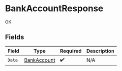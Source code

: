# BankAccountResponse

OK


## Fields

| Field                                                 | Type                                                  | Required                                              | Description                                           |
| ----------------------------------------------------- | ----------------------------------------------------- | ----------------------------------------------------- | ----------------------------------------------------- |
| `Data`                                                | [BankAccount](../../Models/Components/BankAccount.md) | :heavy_check_mark:                                    | N/A                                                   |